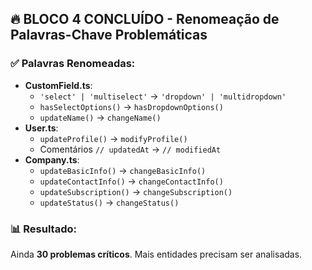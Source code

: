 ## 🔥 **BLOCO 4 CONCLUÍDO - Renomeação de Palavras-Chave Problemáticas**

### ✅ **Palavras Renomeadas:**
- **CustomField.ts**: 
  - `'select' | 'multiselect'` → `'dropdown' | 'multidropdown'`
  - `hasSelectOptions()` → `hasDropdownOptions()`
  - `updateName()` → `changeName()`
- **User.ts**: 
  - `updateProfile()` → `modifyProfile()`
  - Comentários `// updatedAt` → `// modifiedAt`
- **Company.ts**: 
  - `updateBasicInfo()` → `changeBasicInfo()`
  - `updateContactInfo()` → `changeContactInfo()`
  - `updateSubscription()` → `changeSubscription()`
  - `updateStatus()` → `changeStatus()`

### 📊 **Resultado:**
Ainda **30 problemas críticos**. Mais entidades precisam ser analisadas.

